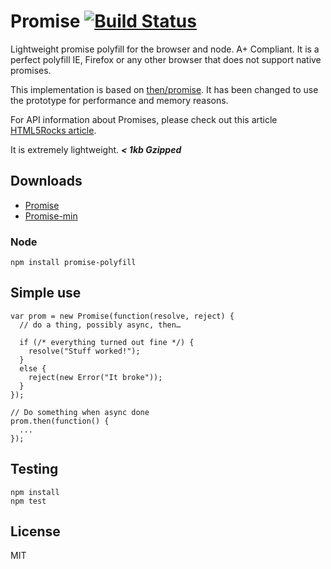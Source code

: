 Promise [![Build Status](https://travis-ci.org/taylorhakes/promise-polyfill.png?branch=master)](https://travis-ci.org/taylorhakes/promise-polyfill)
=============

Lightweight promise polyfill for the browser and node. A+ Compliant. It is a perfect polyfill IE, Firefox or any other browser that does not support native promises.

This implementation is based on [then/promise](https://github.com/then/promise). It has been changed to use the prototype for performance and memory reasons.

For API information about Promises, please check out this article [HTML5Rocks article](http://www.html5rocks.com/en/tutorials/es6/promises/).

It is extremely lightweight. ***< 1kb Gzipped***

## Downloads

- [Promise](https://raw.github.com/taylorhakes/promise-polyfill/master/Promise.js)
- [Promise-min](https://raw.github.com/taylorhakes/promise-polyfill/master/Promise.min.js)

### Node
```
npm install promise-polyfill
```

## Simple use
```
var prom = new Promise(function(resolve, reject) {
  // do a thing, possibly async, then…

  if (/* everything turned out fine */) {
    resolve("Stuff worked!");
  }
  else {
    reject(new Error("It broke"));
  }
});

// Do something when async done
prom.then(function() {
  ...
});
```

## Testing
```
npm install
npm test
```

## License
MIT
